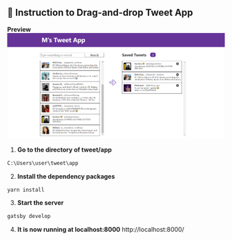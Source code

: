 ## 🚀 Instruction to Drag-and-drop Tweet App

**Preview**
![Alt Text](https://github.com/img31415/tweet/blob/master/TweetApp.PNG)


1.  **Go to the directory of tweet/app**
```bash
C:\Users\user\tweet\app
```

2. **Install the dependency packages**
```bash
yarn install
```

3. **Start the server**
```bash
gatsby develop
```

4. **It is now running at localhost:8000**
http://localhost:8000/




